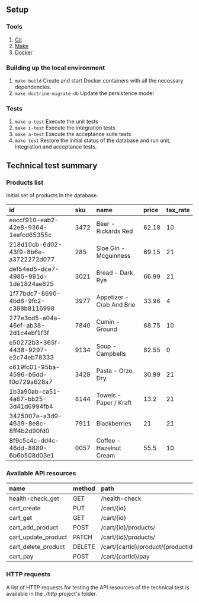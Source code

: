 ## Setup

### Tools

1. [Git](https://git-scm.com/downloads)
2. [Make](https://es.wikipedia.org/wiki/Make)
3. [Docker](https://www.docker.com/get-started)

### Building up the local environment

1. `make build` Create and start Docker containers with all the necessary dependencies.
2. `make doctrine-migrate-db` Update the persistence model

### Tests

1. `make u-test` Execute the unit tests
2. `make i-test` Execute the integration tests
3. `make a-test` Execute the acceptance suite tests
4. `make test` Restore the initial status of the database and run unit, integration and acceptance tests.

## Technical test summary

### Products list

Initial set of products in the database.

| id | sku | name | price | tax\_rate |
| :--- | :--- | :--- | :--- | :--- |
| eaccf910-eab2-42e8-9364-1eefcd65355c | 3472 | Beer - Rickards Red | 62.18 | 10 |
| 218d10cb-6d02-43f9-8b6e-a3722272d077 | 285 | Sloe Gin - Mcguinness | 69.15 | 21 |
| def54ed5-dce7-4985-991d-1de1824ae625 | 3021 | Bread - Dark Rye | 66.99 | 21 |
| 1f77bdc7-8690-4bd8-9fc2-c388b8116998 | 3977 | Appetizer - Crab And Brie | 33.96 | 4 |
| 277e3cd5-a04a-46ef-ab38-2d1c4ebf1f3f | 7840 | Cumin - Ground | 68.75 | 10 |
| e50272b3-365f-4438-9297-e2c74eb78333 | 9134 | Soup - Campbells | 82.55 | 0 |
| c619fc01-95ba-4596-b6dd-f0d729a628a7 | 3428 | Pasta - Orzo, Dry | 30.99 | 21 |
| 1b3a90ab-ca51-4a87-bb25-3d41d6994fb4 | 8144 | Towels - Paper / Kraft | 13.2 | 21 |
| 3425007e-a3d9-4639-8e8c-8ff4b2d90fd0 | 7911 | Blackberries | 21 | 21 |
| 8f9c5c4c-dd4c-46dd-8889-6b6b508d03e1 | 0057 | Coffee - Hazelnut Cream | 55.5 | 10 |

### Available API resources

| name | method | path |
|:-----|:-------|:-----|
| health-check_get | GET | /health-check |
| cart_create | PUT | /cart/{id} |
| cart_get | GET | /cart/{id} |
| cart_add_product | POST | /cart/{id}/products/ |
| cart_update_product | PATCH  | /cart/{id}/products/ |
| cart_delete_product | DELETE | /cart/{cartId}/product/{productId} |
| cart_pay | POST | /cart/{cartId}/pay |

### HTTP requests

A list of HTTP requests for testing the API resources of the technical test is available in the _./http_ project's folder.
